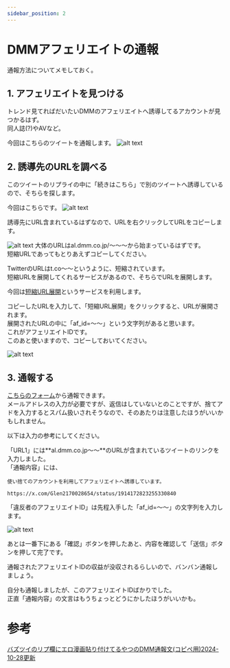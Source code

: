 ```yaml
---
sidebar_position: 2
---
```


# DMMアフェリエイトの通報

通報方法についてメモしておく。

## 1. アフェリエイトを見つける
トレンド見てればだいたいDMMのアフェリエイトへ誘導してるアカウントが見つかるはず。  
同人誌(?)やAVなど。  

今回はこちらのツイートを通報します。
![alt text](https://r2.yama2211.jp/wiki/af1.png)

## 2. 誘導先のURLを調べる
このツイートのリプライの中に「続きはこちら」で別のツイートへ誘導しているので、そちらを探します。  

今回はこちらです。
![alt text](https://r2.yama2211.jp/wiki/af2.png)

誘導先にURL含まれているはずなので、URLを右クリックしてURLをコピーします。

![alt text](https://r2.yama2211.jp/wiki/af3.png)
大体のURLはal.dmm.co.jp/～～～から始まっているはずです。  
短縮URLであってもとりあえずコピーしてください。

TwitterのURLはt.co～～というように、短縮されています。  
短縮URLを展開してくれるサービスがあるので、そちらでURLを展開します。

今回は[短縮URL展開](https://bitly.doratool.com/)というサービスを利用します。

コピーしたURLを入力して、「短縮URL展開」をクリックすると、URLが展開されます。  
展開されたURLの中に「af_id=～～」という文字列があると思います。  
これがアフェリエイトIDです。  
このあと使いますので、コピーしておいてください。

![alt text](https://r2.yama2211.jp/wiki/af4.png?)

## 3. 通報する
[こちらのフォーム](https://support.dmm.com/form/532)から通報できます。  
メールアドレスの入力が必要ですが、返信はしていないとのことですが、捨てアドを入力するとスパム扱いされそうなので、そのあたりは注意したほうがいいかもしれません。

以下は入力の参考にしてください。  

「URL1」には**al.dmm.co.jp～～**のURLが含まれているツイートのリンクを入力しました。  
「通報内容」には、  
```
使い捨てのアカウントを利用してアフェリエイトへ誘導しています。

https://x.com/Glen2170028654/status/1914172823255330840
```
「違反者のアフェリエイトID」は先程入手した「af_id=～～」の文字列を入力します。  

![alt text](https://r2.yama2211.jp/wiki/af5.png)

あとは一番下にある「確認」ボタンを押したあと、内容を確認して「送信」ボタンを押して完了です。  

通報されたアフェリエイトIDの収益が没収されるらしいので、バンバン通報しましょう。  

自分も通報しましたが、このアフェリエイトIDばかりでした。  
正直「通報内容」の文言はもうちょっとどうにかしたほうがいいかも。

# 参考
[バズツイのリプ欄にエロ漫画貼り付けてるやつのDMM通報文(コピペ用)2024-10-28更新](https://note.com/ametie/n/nd110a1d5d939)